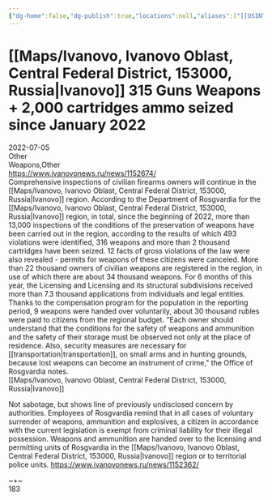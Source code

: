 ```yaml
---
{"dg-home":false,"dg-publish":true,"locations":null,"aliases":["[[OSINT Project/Maps/Ivanovo, Ivanovo Oblast, Central Federal District, 153000, Russia|Ivanovo]] 315 Guns Weapons + 2,000 cartridges ammo seized since January 2022"],"location":null,"title":"[[OSINT Project/Maps/Ivanovo, Ivanovo Oblast, Central Federal District, 153000, Russia|Ivanovo]] 315 Guns Weapons + 2,000 cartridges ammo seized since January 2022","tag":"event, weapons, guns, ammo, ammunition","date":"2022-07-05","linter-yaml-title-alias":"[[OSINT Project/Maps/Ivanovo, Ivanovo Oblast, Central Federal District, 153000, Russia|Ivanovo]] 315 Guns Weapons + 2,000 cartridges ammo seized since January 2022","permalink":"/ivanovo-315-guns-weapons-2-000-cartridgesammo-seized-since-january-2022/","dgHomeLink":true,"dgPassFrontmatter":true}
---
```



# [[Maps/Ivanovo, Ivanovo Oblast, Central Federal District, 153000, Russia|Ivanovo]] 315 Guns Weapons + 2,000 cartridges ammo seized since January 2022

2022-07-05  
Other  
Weapons,Other  
https://www.ivanovonews.ru/news/1152674/  
Comprehensive inspections of civilian firearms owners will continue in the [[Maps/Ivanovo, Ivanovo Oblast, Central Federal District, 153000, Russia|Ivanovo]] region. According to the Department of Rosgvardia for the [[Maps/Ivanovo, Ivanovo Oblast, Central Federal District, 153000, Russia|Ivanovo]] region, in total, since the beginning of 2022, more than 13,000 inspections of the conditions of the preservation of weapons have been carried out in the region, according to the results of which 493 violations were identified, 316 weapons and more than 2 thousand cartridges have been seized. 12 facts of gross violations of the law were also revealed - permits for weapons of these citizens were canceled. More than 22 thousand owners of civilian weapons are registered in the region, in use of which there are about 34 thousand weapons. For 6 months of this year, the Licensing and Licensing and its structural subdivisions received more than 7.3 thousand applications from individuals and legal entities. Thanks to the compensation program for the population in the reporting period, 9 weapons were handed over voluntarily, about 30 thousand rubles were paid to citizens from the regional budget. "Each owner should understand that the conditions for the safety of weapons and ammunition and the safety of their storage must be observed not only at the place of residence. Also, security measures are necessary for [[transportation|transportation]], on small arms and in hunting grounds, because lost weapons can become an instrument of crime," the Office of Rosgvardia notes.  
[[Maps/Ivanovo, Ivanovo Oblast, Central Federal District, 153000, Russia|Ivanovo]]

Not sabotage, but shows line of previously undisclosed concern by authorities. Employees of Rosgvardia remind that in all cases of voluntary surrender of weapons, ammunition and explosives, a citizen in accordance with the current legislation is exempt from criminal liability for their illegal possession. Weapons and ammunition are handed over to the licensing and permitting units of Rosgvardia in the [[Maps/Ivanovo, Ivanovo Oblast, Central Federal District, 153000, Russia|Ivanovo]] region or to territorial police units. https://www.ivanovonews.ru/news/1152362/

~+~  
183
